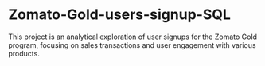 # Zomato-Gold-users-signup-SQL
This project is an analytical exploration of user signups for the Zomato Gold program, focusing on sales transactions and user engagement with various products. 
